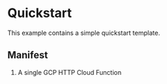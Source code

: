 # Quickstart

This example contains a simple quickstart template.

## Manifest

1. A single GCP HTTP Cloud Function
